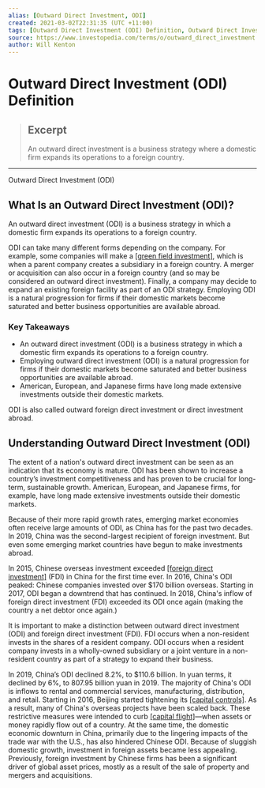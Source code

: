 ```yaml
---
alias: [Outward Direct Investment, ODI]
created: 2021-03-02T22:31:35 (UTC +11:00)
tags: [Outward Direct Investment (ODI) Definition, Outward Direct Investment (ODI)]
source: https://www.investopedia.com/terms/o/outward_direct_investment.asp
author: Will Kenton
---
```


# Outward Direct Investment (ODI) Definition

> ## Excerpt
> An outward direct investment is a business strategy where a domestic firm expands its operations to a foreign country.

---

Outward Direct Investment (ODI)
## What Is an Outward Direct Investment (ODI)?

An outward direct investment (ODI) is a business strategy in which a domestic firm expands its operations to a foreign country.

ODI can take many different forms depending on the company. For example, some companies will make a [[green field investment]](https://www.investopedia.com/terms/g/greenfield.asp), which is when a parent company creates a subsidiary in a foreign country. A merger or acquisition can also occur in a foreign country (and so may be considered an outward direct investment). Finally, a company may decide to expand an existing foreign facility as part of an ODI strategy. Employing ODI is a natural progression for firms if their domestic markets become saturated and better business opportunities are available abroad.

### Key Takeaways

-   An outward direct investment (ODI) is a business strategy in which a domestic firm expands its operations to a foreign country.
-   Employing outward direct investment (ODI) is a natural progression for firms if their domestic markets become saturated and better business opportunities are available abroad.
-   American, European, and Japanese firms have long made extensive investments outside their domestic markets.

ODI is also called outward foreign direct investment or direct investment abroad.

## Understanding Outward Direct Investment (ODI)

The extent of a nation's outward direct investment can be seen as an indication that its economy is mature. ODI has been shown to increase a country’s investment competitiveness and has proven to be crucial for long-term, sustainable growth. American, European, and Japanese firms, for example, have long made extensive investments outside their domestic markets.

Because of their more rapid growth rates, emerging market economies often receive large amounts of ODI, as China has for the past two decades. In 2019, China was the second-largest recipient of foreign investment. But even some emerging market countries have begun to make investments abroad.

In 2015, Chinese overseas investment exceeded [[foreign direct investment]](https://www.investopedia.com/terms/f/fdi.asp) (FDI) in China for the first time ever. In 2016, China's ODI peaked: Chinese companies invested over $170 billion overseas. Starting in 2017, ODI began a downtrend that has continued. In 2018, China's inflow of foreign direct investment (FDI) exceeded its ODI once again (making the country a net debtor once again.)

It is important to make a distinction between outward direct investment (ODI) and foreign direct investment (FDI). FDI occurs when a non-resident invests in the shares of a resident company. ODI occurs when a resident company invests in a wholly-owned subsidiary or a joint venture in a non-resident country as part of a strategy to expand their business.

In 2019, China’s ODI declined 8.2%, to $110.6 billion. In yuan terms, it declined by 6%, to 807.95 billion yuan in 2019. The majority of China's ODI is inflows to rental and commercial services, manufacturing, distribution, and retail. Starting in 2016, Beijing started tightening its [[capital controls]](https://www.investopedia.com/terms/c/capital_conrol.asp). As a result, many of China's overseas projects have been scaled back. These restrictive measures were intended to curb [[capital flight]](https://www.investopedia.com/terms/c/capitalflight.asp)—when assets or money rapidly flow out of a country. At the same time, the domestic economic downturn in China, primarily due to the lingering impacts of the trade war with the U.S., has also hindered Chinese ODI. Because of sluggish domestic growth, investment in foreign assets became less appealing. Previously, foreign investment by Chinese firms has been a significant driver of global asset prices, mostly as a result of the sale of property and mergers and acquisitions.
